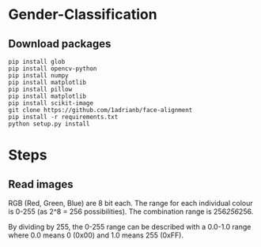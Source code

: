 # Gender-Classification

## Download packages
```
pip install glob
pip install opencv-python
pip install numpy
pip install matplotlib
pip install pillow
pip install matplotlib
pip install scikit-image
git clone https://github.com/1adrianb/face-alignment
pip install -r requirements.txt
python setup.py install
```
# Steps

## Read images 

RGB (Red, Green, Blue) are 8 bit each.
The range for each individual colour is 0-255 (as 2^8 = 256 possibilities).
The combination range is 256*256*256.

By dividing by 255, the 0-255 range can be described with a 0.0-1.0 range where 0.0 means 0 (0x00) and 1.0 means 255 (0xFF).
